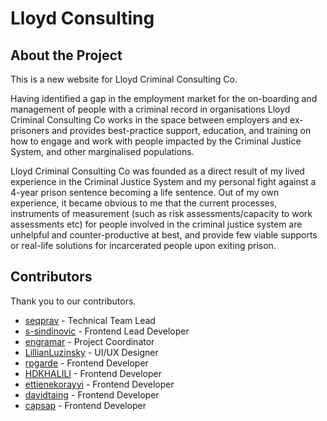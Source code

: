 # Lloyd Consulting

## About the Project
This is a new website for Lloyd Criminal Consulting Co. 

Having identified a gap in the employment market for the on-boarding and management of people with a criminal record in organisations Lloyd Criminal Consulting Co works in the space between employers and ex-prisoners and provides best-practice support, education, and training on how to engage and work with people impacted by the Criminal Justice System, and other marginalised populations.

Lloyd Criminal Consulting Co was founded as a direct result of my lived experience in the Criminal Justice System and my personal fight against a 4-year prison sentence becoming a life sentence. Out of my own experience, it became obvious to me that the current processes, instruments of measurement (such as risk assessments/capacity to work assessments etc) for people involved in the criminal justice system are unhelpful and counter-productive at best, and provide few viable supports or real-life solutions for incarcerated people upon exiting prison.

## Contributors

Thank you to our contributors.

- [seqprav](https://github.com/seqprav) - Technical Team Lead
- [s-sindinovic](https://github.com/s-sinadinovic) - Frontend Lead Developer
- [engramar](https://github.com/engramar) - Project Coordinator
- [LillianLuzinsky](https://github.com/LillianLuzinsky) - UI/UX Designer
- [rpgarde](https://github.com/rpgarde) - Frontend Developer
- [HDKHALILI](https://github.com/HDKHALILI) - Frontend Developer
- [ettienekorayyi](https://github.com/ettienekorayyi) - Frontend Developer
- [davidtaing](https://github.com/davidtaing) - Frontend Developer
- [capsap](https://github.com/capsap) - Frontend Developer
